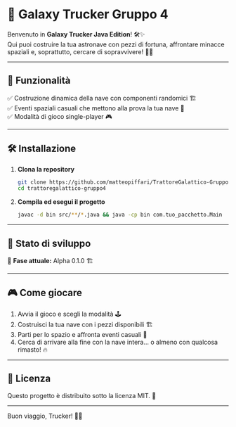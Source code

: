 # 🚀 Galaxy Trucker Gruppo 4

Benvenuto in **Galaxy Trucker Java Edition**! 🛠️✨ <br />Qui puoi costruire la tua astronave con pezzi di fortuna, affrontare minacce spaziali e, soprattutto, cercare di sopravvivere! 🌌🔥

---

## 📜 Funzionalità

✅ Costruzione dinamica della nave con componenti randomici 🏗️<br />
✅ Eventi spaziali casuali che mettono alla prova la tua nave 🌠<br />
✅ Modalità di gioco single-player 🎮<br />

---

## 🛠️ Installazione

1. **Clona la repository**
   ```sh
   git clone https://github.com/matteopiffari/TrattoreGalattico-Gruppo4.git
   cd trattoregalattico-gruppo4
   ```
2. **Compila ed esegui il progetto**
   ```sh
   javac -d bin src/**/*.java && java -cp bin com.tuo_pacchetto.Main
   ```

---

## 🚧 Stato di sviluppo

🚀 **Fase attuale:** Alpha 0.1.0 🏗️

---

## 🎮 Come giocare

1. Avvia il gioco e scegli la modalità 🕹️
2. Costruisci la tua nave con i pezzi disponibili 🏗️
3. Parti per lo spazio e affronta eventi casuali 🌌
4. Cerca di arrivare alla fine con la nave intera... o almeno con qualcosa rimasto! 🔥

---

## 📜 Licenza

Questo progetto è distribuito sotto la licenza MIT. 📄

---

Buon viaggio, Trucker! 🚀💨

